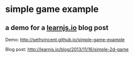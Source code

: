 # simple game example

## a demo for a [learnjs.io](http://learnjs.io) blog post

Demo: http://sethvincent.github.io/simple-game-example

Blog post: http://learnjs.io/blog/2013/11/16/simple-2d-game